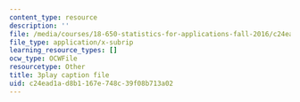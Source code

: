 ```yaml
---
content_type: resource
description: ''
file: /media/courses/18-650-statistics-for-applications-fall-2016/c24ead1ad8b1167e748c39f08b713a02_lWW54ts9Ubo.srt
file_type: application/x-subrip
learning_resource_types: []
ocw_type: OCWFile
resourcetype: Other
title: 3play caption file
uid: c24ead1a-d8b1-167e-748c-39f08b713a02
---
```

